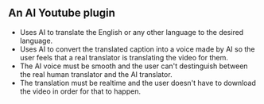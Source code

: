 ## An AI Youtube plugin
* Uses AI to translate the English or any other language to the desired language.
* Uses AI to convert the translated caption into a voice made by AI so the user feels that a real translator is translating the video for them.
* The AI voice must be smooth and the user can't destinguish between the real human translator and the AI translator.
* The translation must be realtime and the user doesn't have to download the video in order for that to happen.
